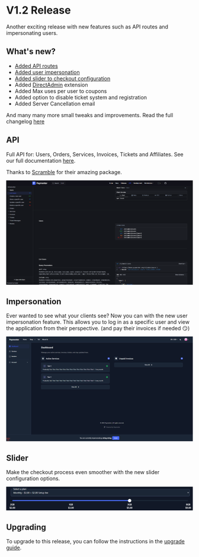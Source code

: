 # V1.2 Release

Another exciting release with new features such as API routes and impersonating users.

## What's new?

- [Added API routes](#api)
- [Added user impersonation](#impersonation)
- [Added slider to checkout configuration](#slider)
- Added [DirectAdmin](/docs/extensions/directadmin) extension
- Added Max uses per user to coupons
- Added option to disable ticket system and registration
- Added Server Cancellation email

And many many more small tweaks and improvements. Read the full changelog [here](https://github.com/Paymenter/Paymenter/compare/v1.1.1...v1.2.0)

## API

Full API for: Users, Orders, Services, Invoices, Tickets and Affiliates. See our full documentation [here](/api).

Thanks to [Scramble](https://scramble.dedoc.co) for their amazing package.

![image](/assets/images/blog/v1.2-release/api.png)

## Impersonation 

Ever wanted to see what your clients see? Now you can with the new user impersonation feature. This allows you to log in as a specific user and view the application from their perspective. (and pay their invoices if needed 😏)

![image](/assets/images/blog/v1.2-release/impersonating.png)

## Slider

Make the checkout process even smoother with the new slider configuration options.

![image](/assets/images/blog/v1.2-release/slider.png)

## Upgrading

To upgrade to this release, you can follow the instructions in the [upgrade guide](/docs/installation/updating).